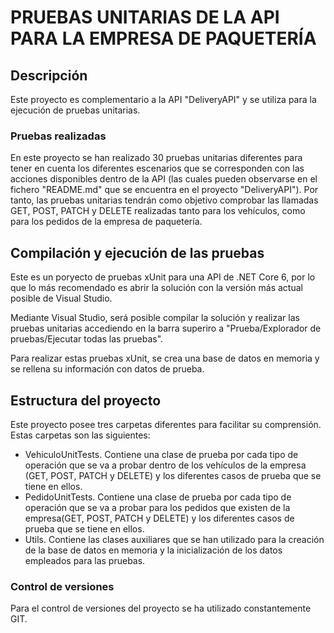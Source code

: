 # PRUEBAS UNITARIAS DE LA API PARA LA EMPRESA DE PAQUETERÍA

## Descripción    
Este proyecto es complementario a la API "DeliveryAPI" y se utiliza para la ejecución de pruebas unitarias.

### Pruebas realizadas
En este proyecto se han realizado 30 pruebas unitarias diferentes para tener en cuenta los diferentes escenarios que se corresponden con las acciones disponibles dentro de la API (las cuales pueden observarse en el fichero "README.md" que se encuentra en el proyecto "DeliveryAPI").
Por tanto, las pruebas unitarias tendrán como objetivo comprobar las llamadas GET, POST, PATCH y DELETE realizadas tanto para los vehículos, como para los pedidos de la empresa de paquetería.


## Compilación y ejecución de las pruebas   
 Este es un poryecto de pruebas xUnit para una API de .NET Core 6, por lo que lo más recomendado es abrir la solución con la versión más actual posible de Visual Studio.
 
 Mediante Visual Studio, será posible compilar la solución y realizar las pruebas unitarias accediendo en la barra superiro a "Prueba/Explorador de pruebas/Ejecutar todas las pruebas". 

 Para realizar estas pruebas xUnit, se crea una base de datos en memoria y se rellena su información con datos de prueba.


## Estructura del proyecto  
 Este proyecto posee tres carpetas diferentes para facilitar su comprensión. Estas carpetas son las siguientes:
 * VehiculoUnitTests. Contiene una clase de prueba por cada tipo de operación que se va a probar dentro de los vehículos de la empresa (GET, POST, PATCH y DELETE) y los diferentes casos de prueba que se tiene en ellos.
 * PedidoUnitTests. Contiene una clase de prueba por cada tipo de operación que se va a probar para los pedidos que existen de la empresa(GET, POST, PATCH y DELETE) y los diferentes casos de prueba que se tiene en ellos.
 * Utils. Contiene las clases auxiliares que se han utilizado para la creación de la base de datos en memoria y la inicialización de los datos empleados para las pruebas.


### Control de versiones
Para el control de versiones del proyecto se ha utilizado constantemente GIT.
